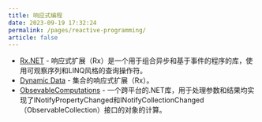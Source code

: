 ```yaml
---
title: 响应式编程
date: 2023-09-19 17:32:24
permalink: /pages/reactive-programming/
article: false
---
```

- [Rx.NET](https://github.com/dotnet/reactive)  - 响应式扩展（Rx）是一个用于组合异步和基于事件的程序的库，使用可观察序列和LINQ风格的查询操作符。 
- [Dynamic Data](https://github.com/reactivemarbles/DynamicData)  - 集合的响应式扩展（Rx）。 
- [ObsevableComputations](https://github.com/IgorBuchelnikov/ObservableComputations)  - 一个跨平台的.NET库，用于处理参数和结果均实现了INotifyPropertyChanged和INotifyCollectionChanged（ObservableCollection）接口的对象的计算。